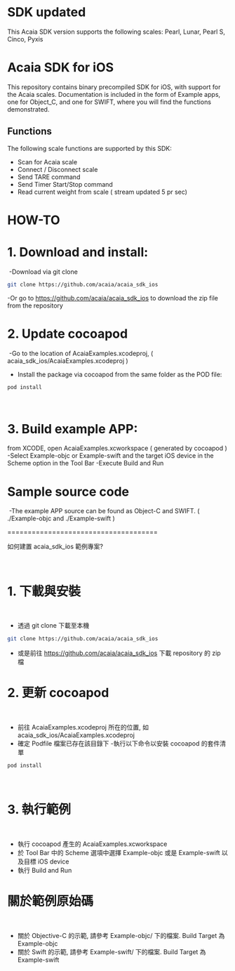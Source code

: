 # SDK updated
This Acaia SDK version supports the following scales:
Pearl, Lunar, Pearl S, Cinco, Pyxis

# Acaia SDK for iOS

This repository contains binary precompiled SDK for iOS, with support for the Acaia scales.
Documentation is included in the form of Example apps, one for Object_C, and one for SWIFT, where you will find the functions demonstrated.

## Functions
The following scale functions are supported by this SDK:
- Scan for Acaia scale
- Connect / Disconnect scale
- Send TARE command
- Send Timer Start/Stop command
- Read current weight from scale ( stream updated 5 pr sec) 

# HOW-TO

# 1. Download and install: 
​
-Download via git clone

```bash
git clone https://github.com/acaia/acaia_sdk_ios
```

-Or go to https://github.com/acaia/acaia_sdk_ios to download the zip file from the repository
​


# 2. Update cocoapod
​
-Go to the location of AcaiaExamples.xcodeproj, ( acaia_sdk_ios/AcaiaExamples.xcodeproj )

- Install the package via cocoapod from the same folder as the POD file:
```bash
pod install
```
​
# 3. Build example APP:

from XCODE, open AcaiaExamples.xcworkspace ( generated by cocoapod )
-Select Example-objc or Example-swift and the target iOS device in the Scheme option in the Tool Bar
-Execute Build and Run
​

# Sample source code
​
-The example APP source can be found as Object-C and SWIFT.
( ./Example-objc and ./Example-swift ) 



=====================================


如何建置 acaia_sdk_ios 範例專案?

​
# 1. 下載與安裝
​
- 透過 git clone 下載至本機
```bash
git clone https://github.com/acaia/acaia_sdk_ios
```
- 或是前往 https://github.com/acaia/acaia_sdk_ios 下載 repository 的 zip 檔
​
# 2. 更新 cocoapod 
​
- 前往 AcaiaExamples.xcodeproj 所在的位置, 如 acaia_sdk_ios/AcaiaExamples.xcodeproj
- 確定 Podfile 檔案已存在該目錄下
-執行以下命令以安裝 cocoapod 的套件清單
```bash
pod install
```
​
# 3. 執行範例
​
- 執行 cocoapod 產生的 AcaiaExamples.xcworkspace
- 於 Tool Bar 中的 Scheme 選項中選擇 Example-objc 或是 Example-swift 以及目標 iOS device
- 執行 Build and Run
​
# 關於範例原始碼
​
- 關於 Objective-C 的示範, 請參考 Example-objc/ 下的檔案. Build Target 為 Example-objc
- 關於 Swift 的示範, 請參考 Example-swift/ 下的檔案. Build Target 為 Example-swift



